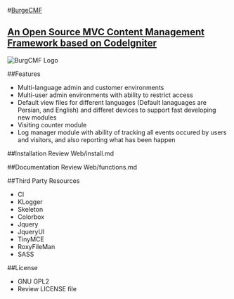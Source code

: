 #[BurgeCMF](http://burge.ir/BurgeCMF)
##	[An Open Source MVC Content Management Framework based on CodeIgniter](http://burge.ir/BurgeCMF)

![BurgCMF Logo](http://burge.ir/BurgeCMF/logo-back-white.jpg)

##Features
* Multi-language admin and customer environments
* Multi-user admin environments with ability to restrict access
* Default view files for different languages (Default lanaguages are Persian, and English) and differet devices to support fast developing new modules
* Visiting counter module 
* Log manager module with ability of tracking all events occured by users and visitors, and also reporting what has been happen

##Installation
Review Web/install.md

##Documentation
Review Web/functions.md 

##Third Party Resources
* CI
* KLogger
* Skeleton 
* Colorbox
* Jquery
* JqueryUI 
* TinyMCE  
* RoxyFileMan 
* SASS

##License
* GNU GPL2
* Review LICENSE file